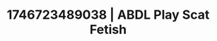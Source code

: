 ---
categories:
- Alt aesthetic girls
- AI-generated
- Full-body chills
- Raw connection
- Consent-based play
- ASMR
- Cosplay
- Erotic hair pulling
image: /assets/images/1746723489038.jpg
layout: post
seo:
  description: Featured content with artistic Scat Fetish, ABDL Play. HD images available.
  keywords: Scat Fetish, ABDL Play
  og_image: /assets/images/1746723489038.jpg
  schema_type: VisualArtwork
tags:
- ABDL Play
- Scat Fetish
- '#1746723489038'
title: 1746723489038 | ABDL Play Scat Fetish
---